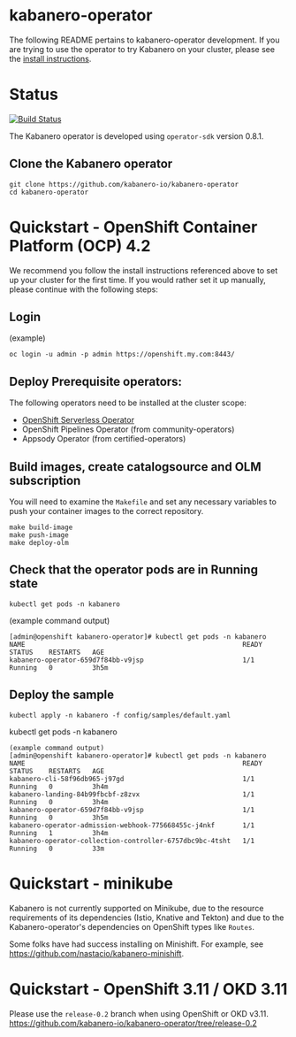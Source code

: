 # kabanero-operator
The following README pertains to kabanero-operator development.  If you are trying to use the operator to try Kabanero on your cluster, please see the [install instructions](https://kabanero.io/docs/ref/general/installation/installing-kabanero-foundation.html).

# Status
[![Build Status](https://travis-ci.org/kabanero-io/kabanero-operator.svg?branch=master)](https://travis-ci.org/kabanero-io/kabanero-operator)

The Kabanero operator is developed using `operator-sdk` version 0.8.1.

## Clone the Kabanero operator

```
git clone https://github.com/kabanero-io/kabanero-operator
cd kabanero-operator
```

# Quickstart - OpenShift Container Platform (OCP) 4.2

We recommend you follow the install instructions referenced above to set up your cluster for the first time.  If you would rather set it up manually, please continue with the following steps:

## Login
(example)

```
oc login -u admin -p admin https://openshift.my.com:8443/
```

## Deploy Prerequisite operators:

The following operators need to be installed at the cluster scope:
* [OpenShift Serverless Operator](https://docs.openshift.com/container-platform/4.2/serverless/installing-openshift-serverless.html)
* OpenShift Pipelines Operator (from community-operators)
* Appsody Operator (from certified-operators)

## Build images, create catalogsource and OLM subscription

You will need to examine the `Makefile` and set any necessary variables to push your container images to the correct repository.

```
make build-image
make push-image
make deploy-olm
```

## Check that the operator pods are in Running state

```
kubectl get pods -n kabanero
```
(example command output)

```
[admin@openshift kabanero-operator]# kubectl get pods -n kabanero
NAME                                                       READY   STATUS    RESTARTS   AGE
kabanero-operator-659d7f84bb-v9jsp                         1/1     Running   0          3h5m
```

## Deploy the sample

```
kubectl apply -n kabanero -f config/samples/default.yaml
```

kubectl get pods -n kabanero
```
(example command output)
[admin@openshift kabanero-operator]# kubectl get pods -n kabanero
NAME                                                       READY   STATUS    RESTARTS   AGE
kabanero-cli-58f96db965-j97gd                              1/1     Running   0          3h4m
kabanero-landing-84b99fbcbf-z8zvx                          1/1     Running   0          3h4m
kabanero-operator-659d7f84bb-v9jsp                         1/1     Running   0          3h5m
kabanero-operator-admission-webhook-775668455c-j4nkf       1/1     Running   1          3h4m
kabanero-operator-collection-controller-6757dbc9bc-4tsht   1/1     Running   0          33m
```

# Quickstart - minikube

Kabanero is not currently supported on Minikube, due to the resource requirements of its dependencies (Istio, Knative and Tekton) and due to the Kabanero-operator's dependencies on OpenShift types like `Routes`.

Some folks have had success installing on Minishift.  For example, see https://github.com/nastacio/kabanero-minishift.

# Quickstart - OpenShift 3.11 / OKD 3.11

Please use the `release-0.2` branch when using OpenShift or OKD v3.11.
https://github.com/kabanero-io/kabanero-operator/tree/release-0.2